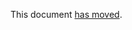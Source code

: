 This document [has moved].

[has moved]: https://github.com/dart-lang/language/blob/main/archive/0649%20-%20Import%20shorthand/proposal.md
